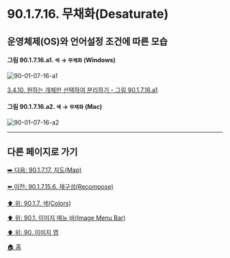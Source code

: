 # 90.1.7.16. 무채화(Desaturate)
## 운영체제(OS)와 언어설정 조건에 따른 모습

<a id="90-01-07-16-a1"></a>

#### 그림 90.1.7.16.a1. `색` → `무채화` (Windows)
![90-01-07-16-a1](https://github.com/wonder13662/gimp/assets/15767104/a35c267e-bebe-406d-9d05-2301280d1ae8)

[3.4.10. 원하는 개체만 선택하여 분리하기 - 그림 90.1.7.16.a1](./03-04-10-separating-an-object-from-its-background.md#90-01-07-16-a1)

<a id="90-01-07-16-a2"></a>

#### 그림 90.1.7.16.a2. `색` → `무채화` (Mac)
![90-01-07-16-a2](https://github.com/wonder13662/gimp/assets/15767104/b755bb36-8338-499e-bdf3-2a4beb289e4c)


***

## 다른 페이지로 가기

[➡️ 다음: 90.1.7.17. 지도(Map)](./90-01-07-17-00-map.md)

[⬅️ 이전: 90.1.7.15.6. 재구성(Recompose)](./90-01-07-15-06-recompose.md)

[⬆️ 위: 90.1.7. 색(Colors)](./90-01-07-00-colors.md)

[⬆️ 위: 90.1. 이미지 메뉴 바(Image Menu Bar)](./90-01-00-image-menu-bar.md)

[⬆️ 위: 90. 이미지 맵](./90-00-image-map.md)

[🏠 홈](./00-home.md)